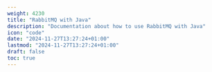 ```yaml
---
weight: 4230
title: "RabbitMQ with Java"
description: "Documentation about how to use RabbitMQ with Java"
icon: "code"
date: "2024-11-27T13:27:24+01:00"
lastmod: "2024-11-27T13:27:24+01:00"
draft: false
toc: true
---
```

